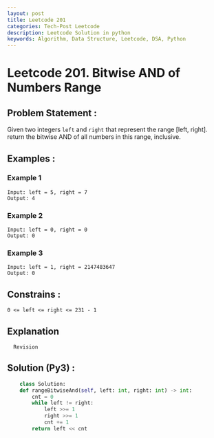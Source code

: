 ```yaml
---
layout: post
title: Leetcode 201
categories: Tech-Post Leetcode
description: Leetcode Solution in python
keywords: Algorithm, Data Structure, Leetcode, DSA, Python
---
```

# Leetcode 201. Bitwise AND of Numbers Range

## Problem Statement : 
Given two integers `left` and `right` that represent the range [left, right].
return the bitwise AND of all numbers in this range, inclusive.
## Examples :

### Example 1
```
Input: left = 5, right = 7
Output: 4
```
### Example 2
```
Input: left = 0, right = 0
Output: 0
```
### Example 3
```
Input: left = 1, right = 2147483647
Output: 0
```

## Constrains : 
```
0 <= left <= right <= 231 - 1
```
## Explanation
```
  Revision
```

## Solution (Py3) : 
``` python
    class Solution:
    def rangeBitwiseAnd(self, left: int, right: int) -> int:
        cnt = 0
        while left != right:
            left >>= 1
            right >>= 1
            cnt += 1
        return left << cnt
  
```


